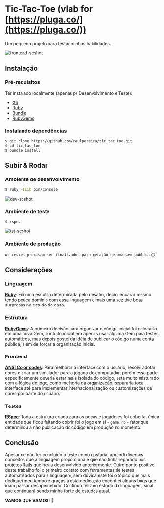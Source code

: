 # Tic-Tac-Toe (vlab for [https://pluga.co/](https://pluga.co/))

Um pequeno projeto para testar minhas habilidades.

![frontend-scshot](../master/scshot/frontend-scshot.png)

## Instalação

### Pré-requisitos

Ter instalado localmente (apenas p/ Desenvolvimento e Teste):
- [Git](https://git-scm.com/)
- [Ruby](https://ruby-lang.org)
- [Bundle](http://bundler.io/)
- [RubyGems](https://rubygems.org/)

### Instalando dependências

```bash
$ git clone https://github.com/raulpereira/tic_tac_toe.git
$ cd tic_tac_toe
$ bundle install
```

## Subir & Rodar

### Ambiente de desenvolvimento

```bash
$ ruby -ILib bin/console
```
![dsv-scshot](../master/scshot/dsv-scshot.png)

### Ambiente de teste

```bash
$ rspec
```

![tst-scshot](../master/scshot/tst-scshot.png)

### Ambiente de produção

`Os testes precisam ser finalizados para geração de uma Gem pública` :disappointed_relieved:

## Considerações

### Linguagem

**[Ruby](https://ruby-lang.org)**: Foi uma escolha determinada pelo desafio, decidi encarar mesmo tendo pouca domínio com essa linguagem e mais uma vez tive boas surpresas no estudo de caso.

### Estrutura

**[RubyGems](https://rubygems.org/)**: A primeira decisão para organizar o código inicial foi coloca-lo em uma nova Gem, o intuito inicial era apenas usar alguma Gem para testes automáticos, mas depois gostei da idéia de publicar o código numa conta pública, além de forçar a organização inicial.

### Frontend

**[ANSI Color codes](https://en.wikipedia.org/wiki/ANSI_escape_code)**: Para melhorar a interface com o usuário, resolvi adotar cores e criar um simulador para a jogada do computador, porém essa parte especificamente deveria estar mais isolada do código, esta muito misturado com a lógica do jogo, como melhoria da organização, separaria toda interface até para implementar internacionalização ou customizações de cores por parte do usuário.

### Testes

**[RSpec](http://rspec.info/)**: Toda a estrutura criada para as peças e jogadores foi coberta, única entidade que ficou faltando cobrir foi o jogo em si - `game.rb` - fator que determinou a não publicação do código em produção no momento.

## Conclusão

Apesar de não ter concluído o teste como gostaria, aprendi diversos conceitos que a linguagem proporciona e que não tinha reparado nos projetos [Rails](http://rubyonrails.org/) que havia desenvolvido anteriormente. Outro ponto positivo deste trabalho foi o primeiro contato com ferramentas de testes automatizados para a linguagem, sem dúvida este foi o tópico que mais dediquei meu tempo e graças a esta dedicação encontrei alguns bugs que iriam passar desapercebido. Continuo feliz no estudo da linguagem, sinal que continuará sendo minha fonte de estudos atual.

**VAMOS QUE VAMOS!** :muscle:
